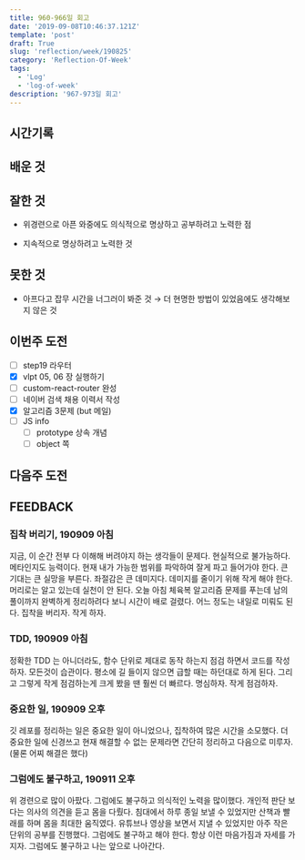 ```yaml
---
title: 960-966일 회고
date: '2019-09-08T10:46:37.121Z'
template: 'post'
draft: True
slug: 'reflection/week/190825'
category: 'Reflection-Of-Week'
tags:
  - 'Log'
  - 'log-of-week'
description: '967-973일 회고'
---
```


## 시간기록 



## 배운 것



## 잘한 것

- 위경련으로 아픈 와중에도 의식적으로 명상하고 공부하려고 노력한 점

- 지속적으로 명상하려고 노력한 것 

  

## 못한 것

- 아프다고 잡무 시간을 너그러이 봐준 것 &rarr; 더 현명한 방법이 있었음에도 생각해보지 않은 것

## 이번주 도전

- [ ] step19 라우터
- [x] vlpt 05, 06 장 실행하기 
- [ ] custom-react-router 완성 
- [ ] 네이버 검색 채용 이력서 작성 
- [x] 알고리즘 3문제 (but 메일)
- [ ] JS info
  - [ ] prototype 상속 개념 
  - [ ] object 쪽 

## 다음주 도전



## FEEDBACK

### 집착 버리기, 190909 아침

지금, 이 순간 전부 다 이해해 버려야지 하는 생각들이 문제다. 현실적으로 불가능하다. 메타인지도 능력이다. 현재 내가 가능한 범위를 파악하여 잘게 파고 들어가야 한다. 큰 기대는 큰 실망을 부른다. 좌절감은 큰 데미지다. 데미지를 줄이기 위해 작게 해야 한다. 머리로는 알고 있는데 실천이 안 된다. 오늘 아침 체육복 알고리즘 문제를 푸는데 남의 풀이까지 완벽하게 정리하려다 보니 시간이 배로 걸렸다. 어느 정도는 내일로 미뤄도 된다. 집착을 버리자. 작게 하자.

### TDD, 190909 아침

정확한 TDD 는 아니더라도, 함수 단위로 제대로 동작 하는지 점검 하면서 코드를 작성하자. 모든것이 습관이다. 평소에 길 들이지 않으면 급할 때는 하던대로 하게 된다. 그리고 그렇게 작게 점검하는게 크게 봤을 땐 훨씬 더 빠르다. 명심하자. 작게 점검하자.  

### 중요한 일, 190909 오후

깃 레포를 정리하는 일은 중요한 일이 아니었으나, 집착하여 많은 시간을 소모했다. 더 중요한 일에 신경쓰고 현재 해결할 수 없는 문제라면 간단히 정리하고 다음으로 미루자. (물론 어찌 해결은 했다)

### 그럼에도 불구하고, 190911 오후

위 경련으로 많이 아팠다. 그럼에도 불구하고 의식적인 노력을 많이했다. 개인적 판단 보다는 의사의 의견을 듣고 몸을 다뤘다. 침대에서 하루 종일 보낼 수 있었지만 산책과 빨래를 하며 몸을 최대한 움직였다. 유튜브나 영상을 보면서 지낼 수 있었지만 아주 작은 단위의 공부를 진행했다. 그럼에도 불구하고 해야 한다. 항상 이런 마음가짐과 자세를 가지자. 그럼에도 불구하고 나는 앞으로 나아간다.